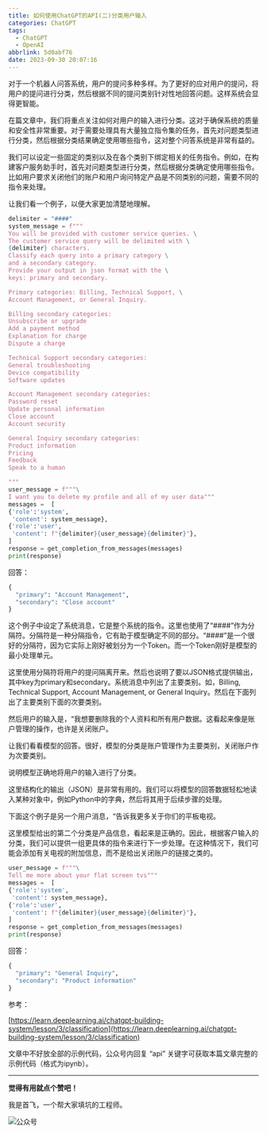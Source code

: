 ```yaml
---
title: 如何使用ChatGPT的API(二)分类用户输入
categories: ChatGPT
tags:
  - ChatGPT
  - OpenAI
abbrlink: 5d0abf76
date: 2023-09-30 20:07:16
---
```


对于一个机器人问答系统，用户的提问多种多样。为了更好的应对用户的提问，将用户的提问进行分类，然后根据不同的提问类别针对性地回答问题。这样系统会显得更智能。



在篇文章中，我们将重点关注如何对用户的输入进行分类。这对于确保系统的质量和安全性非常重要。对于需要处理具有大量独立指令集的任务，首先对问题类型进行分类，然后根据分类结果确定使用哪些指令，这对整个问答系统是非常有益的。


<!--more-->
我们可以设定一些固定的类别以及在各个类别下绑定相关的任务指令。例如，在构建客户服务助手时，首先对问题类型进行分类，然后根据分类确定使用哪些指令。比如用户要求关闭他们的账户和用户询问特定产品是不同类别的问题，需要不同的指令来处理。



让我们看一个例子，以便大家更加清楚地理解。

```python
delimiter = "####"
system_message = f"""
You will be provided with customer service queries. \
The customer service query will be delimited with \
{delimiter} characters.
Classify each query into a primary category \
and a secondary category. 
Provide your output in json format with the \
keys: primary and secondary.

Primary categories: Billing, Technical Support, \
Account Management, or General Inquiry.

Billing secondary categories:
Unsubscribe or upgrade
Add a payment method
Explanation for charge
Dispute a charge

Technical Support secondary categories:
General troubleshooting
Device compatibility
Software updates

Account Management secondary categories:
Password reset
Update personal information
Close account
Account security

General Inquiry secondary categories:
Product information
Pricing
Feedback
Speak to a human

"""
user_message = f"""\
I want you to delete my profile and all of my user data"""
messages =  [  
{'role':'system', 
 'content': system_message},    
{'role':'user', 
 'content': f"{delimiter}{user_message}{delimiter}"},  
] 
response = get_completion_from_messages(messages)
print(response)
```

回答：

```python
{
  "primary": "Account Management",
  "secondary": "Close account"
}
```

这个例子中设定了系统消息，它是整个系统的指令。这里也使用了“####”作为分隔符。分隔符是一种分隔指令，它有助于模型确定不同的部分。“####”是一个很好的分隔符，因为它实际上刚好被划分为一个Token。而一个Token刚好是模型的最小处理单元。



这里使用分隔符将用户的提问隔离开来。然后也说明了要以JSON格式提供输出，其中key为primary和secondary。系统消息中列出了主要类别。如，Billing, Technical Support, Account Management, or General Inquiry。然后在下面列出了主要类别下面的次要类别。



然后用户的输入是，“我想要删除我的个人资料和所有用户数据。这看起来像是账户管理的操作，也许是关闭账户。



让我们看看模型的回答。很好，模型的分类是账户管理作为主要类别，关闭账户作为次要类别。



说明模型正确地将用户的输入进行了分类。



这里结构化的输出（JSON）是非常有用的。我们可以将模型的回答数据轻松地读入某种对象中，例如Python中的字典，然后将其用于后续步骤的处理。



下面这个例子是另一个用户消息，“告诉我更多关于你们的平板电视。



这里模型给出的第二个分类是产品信息，看起来是正确的。因此，根据客户输入的分类，我们可以提供一组更具体的指令来进行下一步处理。在这种情况下，我们可能会添加有关电视的附加信息，而不是给出关闭账户的链接之类的。



```python
user_message = f"""\
Tell me more about your flat screen tvs"""
messages =  [  
{'role':'system', 
 'content': system_message},    
{'role':'user', 
 'content': f"{delimiter}{user_message}{delimiter}"},  
] 
response = get_completion_from_messages(messages)
print(response)
```

回答：

```python
{
  "primary": "General Inquiry",
  "secondary": "Product information"
}
```



参考：

[https://learn.deeplearning.ai/chatgpt-building-system/lesson/3/classification](https://learn.deeplearning.ai/chatgpt-building-system/lesson/3/classification)



文章中不好放全部的示例代码，公众号内回复 “api” 关键字可获取本篇文章完整的示例代码（格式为ipynb）。



---

**觉得有用就点个赞吧！**

我是首飞，一个帮大家填坑的工程师。

![公众号](https://sf-blog-images.oss-cn-hangzhou.aliyuncs.com/shoufei_qr_gongzhonghao.jpg)

